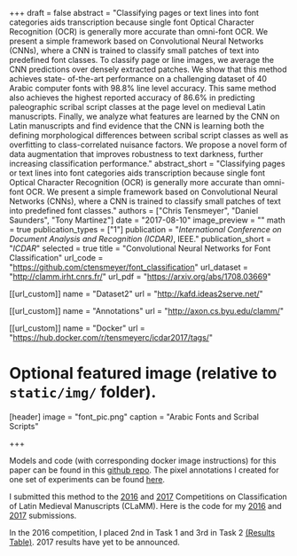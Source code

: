 +++
draft = false
abstract = "Classifying pages or text lines into font categories aids transcription because single font Optical Character Recognition (OCR) is generally more accurate than omni-font OCR.  We present a simple framework based on Convolutional Neural Networks (CNNs), where a CNN is trained to classify small patches of text into predefined font classes. To classify page or line images, we average the CNN predictions over densely extracted patches. We show that this method achieves state- of-the-art performance on a challenging dataset of 40 Arabic computer fonts with 98.8% line level accuracy. This same method also achieves the highest reported accuracy of 86.6% in predicting paleographic scribal script classes at the page level on medieval Latin manuscripts. Finally, we analyze what features are learned by the CNN on Latin manuscripts and find evidence that the CNN is learning both the defining morphological differences between scribal script classes as well as overfitting to class-correlated nuisance factors. We propose a novel form of data augmentation that improves robustness to text darkness, further increasing classification performance."
abstract_short = "Classifying pages or text lines into font categories aids transcription because single font Optical Character Recognition (OCR) is generally more accurate than omni-font OCR.  We present a simple framework based on Convolutional Neural Networks (CNNs), where a CNN is trained to classify small patches of text into predefined font classes."
authors = ["Chris Tensmeyer", "Daniel Saunders", "Tony Martinez"]
date = "2017-08-10"
image_preview = ""
math = true
publication_types = ["1"]
publication = "*International Conference on Document Analysis and Recognition (ICDAR)*, IEEE."
publication_short = "*ICDAR*"
selected = true
title = "Convolutional Neural Networks for Font Classification"
url_code = "https://github.com/ctensmeyer/font_classification"
url_dataset = "http://clamm.irht.cnrs.fr/"
url_pdf = "https://arxiv.org/abs/1708.03669"

[[url_custom]]
name = "Dataset2"
url = "http://kafd.ideas2serve.net/"

[[url_custom]]
name = "Annotations"
url = "http://axon.cs.byu.edu/clamm/"

[[url_custom]]
name = "Docker"
url = "https://hub.docker.com/r/tensmeyerc/icdar2017/tags/"

# Optional featured image (relative to `static/img/` folder).
[header]
image = "font_pic.png"
caption = "Arabic Fonts and Scribal Scripts"

+++

Models and code (with corresponding docker image instructions) for this paper can be found in this [github repo](https://github.com/ctensmeyer/font_classification).  The pixel annotations I created for one set of experiments can be found [here](http://axon.cs.byu.edu/clamm/).

I submitted this method to the [2016](http://clamm.irht.cnrs.fr/icfhr-2016/) and [2017](http://clamm.irht.cnrs.fr/icdar-2017/) Competitions on Classification of Latin Medieval Manuscripts (CLaMM).  Here is the code for my [2016](https://github.com/ctensmeyer/clamm_submission) and [2017](https://github.com/ctensmeyer/clamm_2017) submissions.

In the 2016 competition, I placed 2nd in Task 1 and 3rd in Task 2 [(Results Table)](http://clamm.irht.cnrs.fr/icfhr-2016/results/).  2017 results have yet to be announced.



